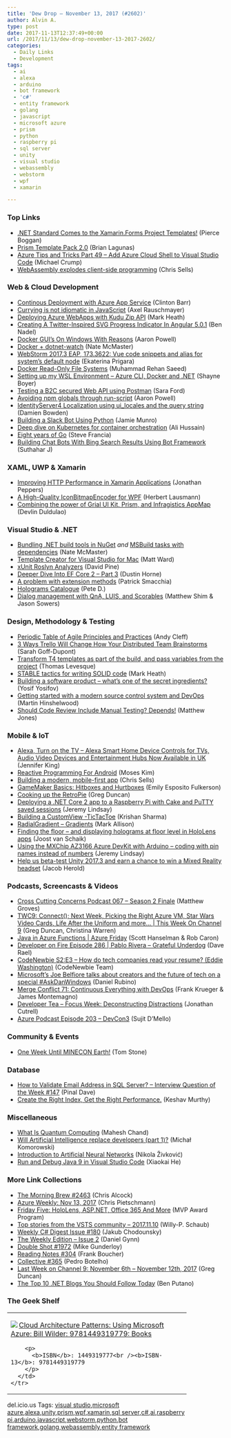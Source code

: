 ```yaml
---
title: 'Dew Drop – November 13, 2017 (#2602)'
author: Alvin A.
type: post
date: 2017-11-13T12:37:49+00:00
url: /2017/11/13/dew-drop-november-13-2017-2602/
categories:
  - Daily Links
  - Development
tags:
  - ai
  - alexa
  - arduino
  - bot framework
  - 'c#'
  - entity framework
  - golang
  - javascript
  - microsoft azure
  - prism
  - python
  - raspberry pi
  - sql server
  - unity
  - visual studio
  - webassembly
  - webstorm
  - wpf
  - xamarin

---
```

### <a name="top"></a>Top Links

  * <a href="https://blog.xamarin.com/net-standard-comes-xamarin-forms-project-templates/" target="_blank">.NET Standard Comes to the Xamarin.Forms Project Templates!</a> (Pierce Boggan)
  * <a href="http://brianlagunas.com/prism-template-pack-2-0/" target="_blank">Prism Template Pack 2.0</a> (Brian Lagunas)
  * <a href="https://www.michaelcrump.net/azure-tips-and-tricks49/" target="_blank">Azure Tips and Tricks Part 49 &#8211; Add Azure Cloud Shell to Visual Studio Code</a> (Michael Crump)
  * <a href="http://sellsbrothers.com/webassembly-explodes-client-side-programming" target="_blank">WebAssembly explodes client-side programming</a> (Chris Sells)



### <a name="web"></a>Web & Cloud Development

  * <a href="http://devblog.cbarr.net/continuous-deployment-with-azure-app-service/" target="_blank">Continous Deployment with Azure App Service</a> (Clinton Barr)
  * <a href="http://feedproxy.google.com/~r/2ality/~3/V9EYJiM9eKY/currying-in-js.html" target="_blank">Currying is not idiomatic in JavaScript</a> (Axel Rauschmayer)
  * <a href="http://markheath.net/post/deploy-azure-webapp-kudu-zip-api" target="_blank">Deploying Azure WebApps with Kudu Zip API</a> (Mark Heath)
  * <a href="https://www.bennadel.com/blog/3370-creating-a-twitter-inspired-svg-progress-indicator-in-angular-5-0-1.htm" target="_blank">Creating A Twitter-Inspired SVG Progress Indicator In Angular 5.0.1</a> (Ben Nadel)
  * <a href="https://www.aaron-powell.com/posts/2017-11-13-docker-guis-on-windows-with-reasons/" target="_blank">Docker GUI&#8217;s On Windows With Reasons</a> (Aaron Powell)
  * <a href="http://www.natemcmaster.com/blog/2017/11/13/dotnet-watch-and-docker/" target="_blank">Docker + dotnet-watch</a> (Nate McMaster)
  * <a href="https://blog.jetbrains.com/webstorm/2017/11/webstorm-2017-3-eap-173-3622/" target="_blank">WebStorm 2017.3 EAP, 173.3622: Vue code snippets and alias for system’s default node</a> (Ekaterina Prigara)
  * <a href="https://rehansaeed.com/docker-read-file-systems/" target="_blank">Docker Read-Only File Systems</a> (Muhammad Rehan Saeed)
  * <a href="http://feedproxy.google.com/~r/Tattoocoder/~3/wVHx_sQvARs/" target="_blank">Setting up my WSL Environment &#8211; Azure CLI, Docker and .NET</a> (Shayne Boyer)
  * <a href="https://saraford.net/2017/11/10/testing-a-secured-web-api-using-postman/" target="_blank">Testing a B2C secured Web API using Postman</a> (Sara Ford)
  * <a href="https://www.aaron-powell.com/posts/2017-11-12-avoiding-npm-globals-through-run-scripts/" target="_blank">Avoiding npm globals through run-script</a> (Aaron Powell)
  * <a href="https://damienbod.com/2017/11/11/identityserver4-localization-using-ui_locales-and-the-query-string/" target="_blank">IdentityServer4 Localization using ui_locales and the query string</a> (Damien Bowden)
  * <a href="https://code.tutsplus.com/articles/building-a-slack-bot-using-python--cms-29668" target="_blank">Building a Slack Bot Using Python</a> (Jamie Munro)
  * <a href="https://blogs.technet.microsoft.com/msuspartner/2017/11/10/deep-dive-on-kubernetes-for-container-orchestration/" target="_blank">Deep dive on Kubernetes for container orchestration</a> (Ali Hussain)
  * <a href="https://blog.golang.org/8years" target="_blank">Eight years of Go</a> (Steve Francia)
  * <a href="http://www.c-sharpcorner.com/article/building-chat-bots-with-bing-search-results-using-bot-framework/" target="_blank">Building Chat Bots With Bing Search Results Using Bot Framework</a> (Suthahar J)



### <a name="silverlight"></a>XAML, UWP & Xamarin

  * <a href="http://jonathanpeppers.com/Blog/improving-http-performance-in-xamarin-applications" target="_blank">Improving HTTP Performance in Xamarin Applications</a> (Jonathan Peppers)
  * <a href="https://www.codeproject.com/Tips/687057/A-High-Quality-IconBitmapEncoder-for-WPF" target="_blank">A High-Quality IconBitmapEncoder for WPF</a> (Herbert Lausmann)
  * <a href="https://devlinduldulao.pro/how-to-use-grial-ui-kit-with-prism-and-infragistics-appmap/" target="_blank">Combining the power of Grial UI Kit, Prism, and Infragistics AppMap</a> (Devlin Duldulao)



### <a name="dotnet"></a>Visual Studio & .NET

  * <a href="http://www.natemcmaster.com/blog/2017/11/11/build-tools-in-nuget/" target="_blank">Bundling .NET build tools in NuGet</a> _and_ <a href="http://www.natemcmaster.com/blog/2017/11/11/msbuild-task-with-dependencies/" target="_blank">MSBuild tasks with dependencies</a> (Nate McMaster)
  * <a href="http://lastexitcode.com/blog/2017/11/12/TemplateCreatorForVisualStudioMac/" target="_blank">Template Creator for Visual Studio for Mac</a> (Matt Ward)
  * <a href="http://davidpine.net/blog/xunit-powered-by-roslyn/" target="_blank">xUnit Roslyn Analyzers</a> (David Pine)
  * <a href="https://www.dustinhorne.com/post/2017/11/10/deeper-dive-into-ef-core-2-part-3" target="_blank">Deeper Dive Into EF Core 2 &#8211; Part 3</a> (Dustin Horne)
  * <a href="https://blog.ndepend.com/problem-extension-methods/" target="_blank">A problem with extension methods</a> (Patrick Smacchia)
  * <a href="http://peted.azurewebsites.net/holograms-catalogue/" target="_blank">Holograms Catalogue</a> (Pete D.)
  * <a href="https://blog.botframework.com/2017/11/10/dialog-management-qna-luis-scorables/" target="_blank">Dialog management with QnA, LUIS, and Scorables</a> (Matthew Shim & Jason Sowers)



### <a name="design"></a>Design, Methodology & Testing

  * <a href="http://coalition.agileuprising.com/t/periodic-table-of-agile-principles-and-practices/1283" target="_blank">Periodic Table of Agile Principles and Practices</a> (Andy Cleff)
  * <a href="https://blog.trello.com/how-to-use-trello-for-distributed-team-online-whiteboarding" target="_blank">3 Ways Trello Will Change How Your Distributed Team Brainstorms</a> (Sarah Goff-Dupont)
  * <a href="https://www.thomaslevesque.com/2017/11/13/transform-t4-templates-as-part-of-the-build-and-pass-variables-from-the-project/" target="_blank">Transform T4 templates as part of the build, and pass variables from the project</a> (Thomas Levesque)
  * <a href="http://markheath.net/post/stable-tactics-for-writing-solid-code" target="_blank">STABLE tactics for writing SOLID code</a> (Mark Heath)
  * <a href="http://www.yyosifov.com/2017/11/building-software-product-whats-one-of.html" target="_blank">Building a software product &#8211; what&#8217;s one of the secret ingredients?</a> (Yosif Yosifov)
  * <a href="https://nkdagility.com/getting-started-with-modern-source-control-system-and-devops/" target="_blank">Getting started with a modern source control system and DevOps</a> (Martin Hinshelwood)
  * <a href="http://feedproxy.google.com/~r/ExceptionNotFound/~3/n2UzcSg3oZU/" target="_blank">Should Code Review Include Manual Testing? Depends!</a> (Matthew Jones)



### <a name="mobile"></a>Mobile & IoT

  * <a href="https://developer.amazon.com/blogs/alexa/post/82c46056-564a-4cc0-b58d-56451eba08ae/alexa-turn-on-the-tv-alexa-smart-home-device-controls-for-tvs-audio-video-devices-and-entertainment-hubs-now-available-in-uk" target="_blank">Alexa, Turn on the TV – Alexa Smart Home Device Controls for TVs, Audio Video Devices and Entertainment Hubs Now Available in UK</a> (Jennifer King)
  * <a href="https://android.jlelse.eu/reactive-programming-for-android-d55bdbb438b4?source=rss----8fca399d4de---4" target="_blank">Reactive Programming For Android</a> (Moses Kim)
  * <a href="http://sellsbrothers.com/building-a-modern-mobile-first-app" target="_blank">Building a modern, mobile-first app</a> (Chris Sells)
  * <a href="https://developer.amazon.com/blogs/appstore/post/cc08d63b-2b7c-4dee-abb4-272b834d7c3a/gamemaker-basics-hitboxes-and-hurtboxes" target="_blank">GameMaker Basics: Hitboxes and Hurtboxes</a> (Emily Esposito Fulkerson)
  * <a href="https://channel9.msdn.com/coding4fun/blog/Cooking-up-the-RetroPie?WT.mc_id=DX_MVP4025064" target="_blank">Cooking up the RetroPie</a> (Greg Duncan)
  * <a href="https://jeremylindsayni.wordpress.com/2017/11/10/deploying-a-net-core-2-app-to-a-raspberry-pi-and-putty-saved-sessions/" target="_blank">Deploying a .NET Core 2 app to a Raspberry Pi with Cake and PuTTY saved sessions</a> (Jeremy Lindsay)
  * <a href="https://blog.mindorks.com/building-a-customview-tictactoe-eb439f506505?source=rss----f1a763fc7443---4" target="_blank">Building a CustomView -TicTacToe</a> (Krishan Sharma)
  * <a href="http://feedproxy.google.com/~r/StylingAndroid/~3/CuDMkajd7Oo/" target="_blank">RadialGradient – Gradients</a> (Mark Allison)
  * <a href="http://feedproxy.google.com/~r/blogspot/dotnetbyexample/~3/cu7zOZzglV0/finding-floor-and-displaying-holograms.html" target="_blank">Finding the floor &#8211; and displaying holograms at floor level in HoloLens apps</a> (Joost van Schaik)
  * <a href="https://jeremylindsayni.wordpress.com/2017/11/11/using-the-mxchip-az3166-azure-devkit-with-arduino-coding-with-pin-names-instead-of-numbers/" target="_blank">Using the MXChip AZ3166 Azure DevKit with Arduino – coding with pin names instead of numbers</a> (Jeremy Lindsay)
  * <a href="https://blogs.unity3d.com/2017/11/10/help-us-beta-test-unity-2017-3-and-earn-a-chance-to-win-a-mixed-reality-headset/" target="_blank">Help us beta-test Unity 2017.3 and earn a chance to win a Mixed Reality headset</a> (Jacob Herold)



### <a name="podcasts"></a>Podcasts, Screencasts & Videos

  * <a href="http://feedproxy.google.com/~r/CrossCuttingConcerns/~3/o9oJduchtkU/Podcast-067-Season-2-Finale" target="_blank">Cross Cutting Concerns Podcast 067 &#8211; Season 2 Finale</a> (Matthew Groves)
  * <a href="https://channel9.msdn.com/Shows/This+Week+On+Channel+9/TWC9-Connect-Next-Week-Picking-the-Right-Azure-VM-Star-Wars-Video-Cards-Life-After-the-Uniform-and-m?WT.mc_id=DX_MVP4025064" target="_blank">TWC9: Connect(); Next Week, Picking the Right Azure VM, Star Wars Video Cards, Life After the Uniform and more&#8230; | This Week On Channel 9</a> (Greg Duncan, Christina Warren)
  * <a href="https://channel9.msdn.com/Shows/Azure-Friday/Java-in-Azure-Functions?WT.mc_id=DX_MVP4025064" target="_blank">Java in Azure Functions | Azure Friday</a> (Scott Hanselman & Rob Caron)
  * <a href="http://developeronfire.com/podcast/episode-286-pablo-rivera-grateful-underdog" target="_blank">Developer on Fire Episode 286 | Pablo Rivera &#8211; Grateful Underdog</a> (Dave Rael)
  * <a href="https://www.codenewbie.org/podcast/how-to-tech-companies-read-your-resume" target="_blank">CodeNewbie S2:E3 &#8211; How do tech companies read your resume? (Eddie Washington)</a> (CodeNewbie Team)
  * <a href="http://feedproxy.google.com/~r/wmexperts/~3/bC7JS_xlWEc/askdanwindows-30" target="_blank">Microsoft&#8217;s Joe Belfiore talks about creators and the future of tech on a special #AskDanWindows</a> (Daniel Rubino)
  * <a href="https://mergeconflict.fireside.fm/merge-conflict-71-continuous-everything-with-devops" target="_blank">Merge Conflict 71: Continuous Everything with DevOps</a> (Frank Krueger & James Montemagno)
  * <a href="http://developertea.simplecast.fm/5f071961" target="_blank">Developer Tea &#8211; Focus Week: Deconstructing Distractions</a> (Jonathan Cutrell)
  * <a href="http://azpodcast.azurewebsites.net/post/Episode-203-DevCon3" target="_blank">Azure Podcast Episode 203 &#8211; DevCon3</a> (Sujit D&#8217;Mello)



### <a name="events"></a>Community & Events

  * <a href="http://minecraft.net/en-us/article/one-week-until-minecon-earth" target="_blank">One Week Until MINECON Earth!</a> (Tom Stone)



### <a name="sql"></a>Database

  * <a href="https://blog.sqlauthority.com/2017/11/12/validate-email-address-sql-server-interview-question-week-147/" target="_blank">How to Validate Email Address in SQL Server? – Interview Question of the Week #147</a> (Pinal Dave)
  * <a href="https://blog.couchbase.com/create-right-index-get-right-performance/" target="_blank">Create the Right Index, Get the Right Performance.</a> (Keshav Murthy)



### <a name="misc"></a>Miscellaneous

  * <a href="http://www.c-sharpcorner.com/article/what-is-quantum-computing/" target="_blank">What Is Quantum Computing</a> (Mahesh Chand)
  * <a href="http://feedproxy.google.com/~r/BlogMichalaKomorowskiego/~3/J8C_Atr3YMU/will-artificial-intelligence-replace.html" target="_blank">Will Artificial Intelligence replace developers (part 1)?</a> (Michał Komorowski)
  * <a href="https://rubikscode.net/2017/11/13/introduction-to-artificial-neural-networks/" target="_blank">Introduction to Artificial Neural Networks</a> (Nikola Živković)
  * <a href="https://blogs.msdn.microsoft.com/visualstudio/2017/11/10/run-and-debug-java-9-in-visual-studio-code/" target="_blank">Run and Debug Java 9 in Visual Studio Code</a> (Xiaokai He)



### <a name="links"></a>More Link Collections

  * <a href="http://feedproxy.google.com/~r/ReflectivePerspective/~3/hsWeGqrfB2c/" target="_blank">The Morning Brew #2463</a> (Chris Alcock)
  * <a href="https://buildazure.com/2017/11/13/azure-weekly-nov-13-2017/" target="_blank">Azure Weekly: Nov 13, 2017</a> (Chris Pietschmann)
  * <a href="https://blogs.msdn.microsoft.com/mvpawardprogram/2017/11/10/friday-five-november-10th/" target="_blank">Friday Five: HoloLens, ASP.NET, Office 365 And More</a> (MVP Award Program)
  * <a href="https://blogs.msdn.microsoft.com/devops/2017/11/10/top-stories-from-the-vsts-community-2017-11-10/" target="_blank">Top stories from the VSTS community – 2017.11.10</a> (Willy-P. Schaub)
  * <a href="http://feedproxy.google.com/~r/digest-csharp/~3/zwHLJrt8unY/180" target="_blank">Weekly C# Digest Issue #180</a> (Jakub Chodounsky)
  * <a href="http://www.danielgynn.com/the-weekly-edition-2/" target="_blank">The Weekly Edition &#8211; Issue 2</a> (Daniel Gynn)
  * <a href="https://afreshcup.com/home/2017/11/13/double-shot-1972" target="_blank">Double Shot #1972</a> (Mike Gunderloy)
  * <a href="http://www.frankysnotes.com/2017/11/reading-notes-304.html" target="_blank">Reading Notes #304</a> (Frank Boucher)
  * <a href="http://feedproxy.google.com/~r/tympanus/~3/UMCRHgIgcUQ/" target="_blank">Collective #365</a> (Pedro Botelho)
  * <a href="https://channel9.msdn.com/Blogs/C9Team/Last-Week-on-Channel-9-November-6th-November-12th-2017?WT.mc_id=DX_MVP4025064" target="_blank">Last Week on Channel 9: November 6th &#8211; November 12th, 2017</a> (Greg Duncan)
  * <a href="https://stackify.com/top-net-blogs/" target="_blank">The Top 10 .NET Blogs You Should Follow Today</a> (Ben Putano)



### <a name="shelf"></a>The Geek Shelf

<div class="wlWriterEditableSmartContent" id="scid:7dc1bd33-94bd-46fd-a20b-0131235bcd47:287ea92b-7192-4c54-8285-ef00c3334083" style="margin: 0px; padding: 0px; float: none; display: inline;">
  <table cellspacing="0" cellpadding="2" width="400" border="0" unselectable="on">
    <tr>
      <td valign="top" width="400">
        <p>
          <a title="Cloud Architecture Patterns: Using Microsoft Azure: Bill Wilder: 9781449319779: Books" href="http://www.amazon.com/exec/obidos/ASIN/1449319777/amavin-20"><img data-recalc-dims="1" decoding="async" src="https://i0.wp.com/images-na.ssl-images-amazon.com/images/I/413c-GZAMZL._AC_US218_.jpg?w=660&#038;ssl=1" border="0" align="left" style="float:left" />Cloud Architecture Patterns: Using Microsoft Azure: Bill Wilder: 9781449319779: Books</a>
        </p>
        
        <p>
          <b>ISBN</b>: 1449319777<br /><b>ISBN-13</b>: 9781449319779
        </p>
      </td>
    </tr>
  </table>
</div>



<div class="wlWriterEditableSmartContent" id="scid:77ECF5F8-D252-44F5-B4EB-D463C5396A79:d6e80e2b-5546-452e-baaa-0e429ffc6246" style="margin: 0px; padding: 0px; float: none; display: inline;">
  del.icio.us Tags: <a href="http://del.icio.us/popular/visual+studio" rel="tag">visual studio</a>,<a href="http://del.icio.us/popular/microsoft+azure" rel="tag">microsoft azure</a>,<a href="http://del.icio.us/popular/alexa" rel="tag">alexa</a>,<a href="http://del.icio.us/popular/unity" rel="tag">unity</a>,<a href="http://del.icio.us/popular/prism" rel="tag">prism</a>,<a href="http://del.icio.us/popular/wpf" rel="tag">wpf</a>,<a href="http://del.icio.us/popular/xamarin" rel="tag">xamarin</a>,<a href="http://del.icio.us/popular/sql+server" rel="tag">sql server</a>,<a href="http://del.icio.us/popular/c%23" rel="tag">c#</a>,<a href="http://del.icio.us/popular/ai" rel="tag">ai</a>,<a href="http://del.icio.us/popular/raspberry+pi" rel="tag">raspberry pi</a>,<a href="http://del.icio.us/popular/arduino" rel="tag">arduino</a>,<a href="http://del.icio.us/popular/javascript" rel="tag">javascript</a>,<a href="http://del.icio.us/popular/webstorm" rel="tag">webstorm</a>,<a href="http://del.icio.us/popular/python" rel="tag">python</a>,<a href="http://del.icio.us/popular/bot+framework" rel="tag">bot framework</a>,<a href="http://del.icio.us/popular/golang" rel="tag">golang</a>,<a href="http://del.icio.us/popular/webassembly" rel="tag">webassembly</a>,<a href="http://del.icio.us/popular/entity+framework" rel="tag">entity framework</a>
</div>